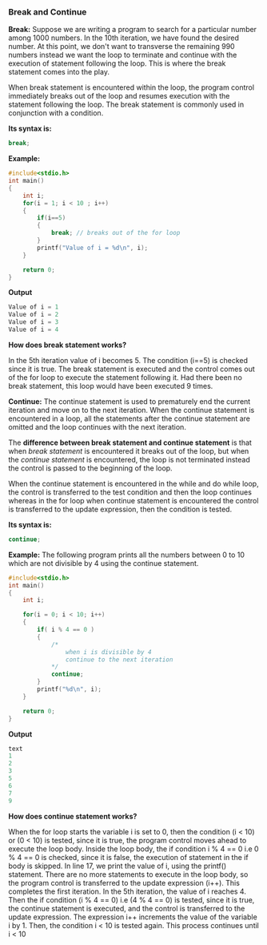 ### Break and Continue

**Break:** Suppose we are writing a program to search for a particular number among 1000 numbers. In the 10th iteration, we have found the desired number. At this point, we don't want to transverse the remaining 990 numbers instead we want the loop to terminate and continue with the execution of statement following the loop. This is where the break statement comes into the play.

When break statement is encountered within the loop, the program control immediately breaks out of the loop and resumes execution with the statement following the loop. The break statement is commonly used in conjunction with a condition.

**Its syntax is:**
```c
break;
```
**Example:**
```c
#include<stdio.h>
int main()
{
    int i;
    for(i = 1; i < 10 ; i++)
    {
        if(i==5)
        {
            break; // breaks out of the for loop
        }
        printf("Value of i = %d\n", i);
    }

    return 0;
}
```

**Output**
```c
Value of i = 1
Value of i = 2
Value of i = 3
Value of i = 4
```

**How does break statement works?**

In the 5th iteration value of i becomes 5. The condition (i==5) is checked since it is true. The break statement is executed and the control comes out of the for loop to execute the statement following it. Had there been no break statement, this loop would have been executed 9 times.

**Continue:**  The continue statement is used to prematurely end the current iteration and move on to the next iteration. When the continue statement is encountered in a loop, all the statements after the continue statement are omitted and the loop continues with the next iteration. 

The **difference between break statement and continue statement** is that when *break statement* is encountered it breaks out of the loop, but when the *continue statement* is encountered, the loop is not terminated instead the control is passed to the beginning of the loop.

When the continue statement is encountered in the while and do while loop, the control is transferred to the test condition and then the loop continues whereas in the for loop when continue statement is encountered the control is transferred to the update expression, then the condition is tested.

**Its syntax is:**
```c 
continue;
```
**Example:** The following program prints all the numbers between 0 to 10 which are not divisible by 4 using the continue statement.

```c
#include<stdio.h>
int main()
{
    int i;

    for(i = 0; i < 10; i++)
    {
        if( i % 4 == 0 )
        {
            /*
                when i is divisible by 4
                continue to the next iteration
            */
            continue;
        }
        printf("%d\n", i);
    }

    return 0;
}
```
**Output**
```c
text
1
2
3
5
6
7
9
```

**How does continue statement works?**

When the for loop starts the variable i is set to 0, then the condition (i < 10) or (0 < 10) is tested, since it is true, the program control moves ahead to execute the loop body. Inside the loop body, the if condition i % 4 == 0 i.e 0 % 4 == 0 is checked, since it is false, the execution of statement in the if body is skipped. In line 17, we print the value of i, using the printf() statement. There are no more statements to execute in the loop body, so the program control is transferred to the update expression (i++). This completes the first iteration.
In the 5th iteration, the value of i reaches 4. Then the if condition (i % 4 == 0) i.e (4 % 4 == 0) is tested, since it is true, the continue statement is executed, and the control is transferred to the update expression. The expression i++ increments the value of the variable i by 1. Then, the condition i < 10 is tested again. This process continues until i < 10



